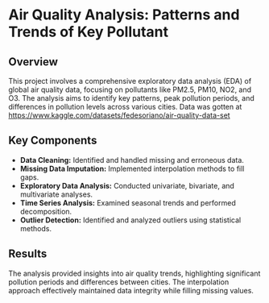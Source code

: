 # Air Quality Analysis: Patterns and Trends of Key Pollutant

## Overview
This project involves a comprehensive exploratory data analysis (EDA) of global air quality data, focusing on pollutants like PM2.5, PM10, NO2, and O3. The analysis aims to identify key patterns, peak pollution periods, and differences in pollution levels across various cities. Data was gotten at https://www.kaggle.com/datasets/fedesoriano/air-quality-data-set

## Key Components
- **Data Cleaning:** Identified and handled missing and erroneous data.
- **Missing Data Imputation:** Implemented interpolation methods to fill gaps.
- **Exploratory Data Analysis:** Conducted univariate, bivariate, and multivariate analyses.
- **Time Series Analysis:** Examined seasonal trends and performed decomposition.
- **Outlier Detection:** Identified and analyzed outliers using statistical methods.

## Results
The analysis provided insights into air quality trends, highlighting significant pollution periods and differences between cities. The interpolation approach effectively maintained data integrity while filling missing values.
